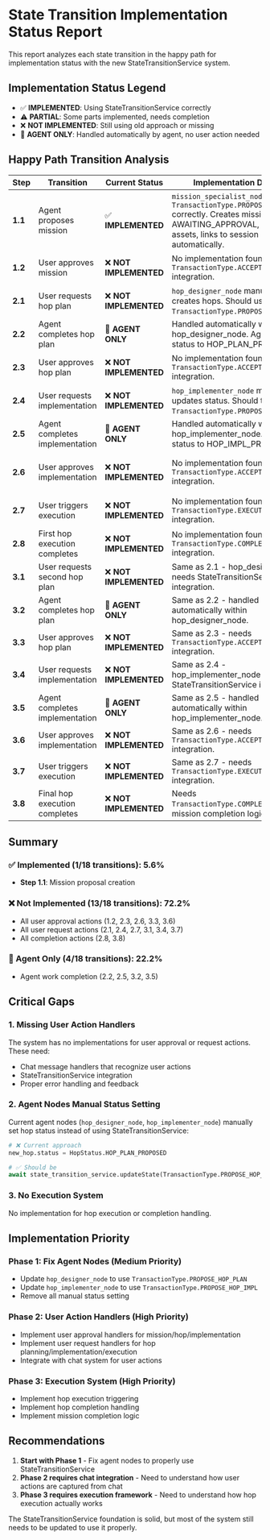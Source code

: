 # State Transition Implementation Status Report

This report analyzes each state transition in the happy path for implementation status with the new StateTransitionService system.

## Implementation Status Legend
- ✅ **IMPLEMENTED**: Using StateTransitionService correctly
- ⚠️ **PARTIAL**: Some parts implemented, needs completion
- ❌ **NOT IMPLEMENTED**: Still using old approach or missing
- 🔄 **AGENT ONLY**: Handled automatically by agent, no user action needed

## Happy Path Transition Analysis

| Step | Transition | Current Status | Implementation Details | Next Steps |
|------|------------|----------------|------------------------|------------|
| **1.1** | Agent proposes mission | ✅ **IMPLEMENTED** | `mission_specialist_node` uses `TransactionType.PROPOSE_MISSION` correctly. Creates mission in AWAITING_APPROVAL, handles assets, links to session automatically. | None - Complete |
| **1.2** | User approves mission | ❌ **NOT IMPLEMENTED** | No implementation found. Needs `TransactionType.ACCEPT_MISSION` integration. | **HIGH PRIORITY**: Implement user approval handler |
| **2.1** | User requests hop plan | ❌ **NOT IMPLEMENTED** | `hop_designer_node` manually creates hops. Should use `TransactionType.PROPOSE_HOP_PLAN`. | **HIGH PRIORITY**: Update hop_designer_node |
| **2.2** | Agent completes hop plan | 🔄 **AGENT ONLY** | Handled automatically within hop_designer_node. Agent sets status to HOP_PLAN_PROPOSED. | Update to not manually set status |
| **2.3** | User approves hop plan | ❌ **NOT IMPLEMENTED** | No implementation found. Needs `TransactionType.ACCEPT_HOP_PLAN` integration. | **HIGH PRIORITY**: Implement hop plan approval |
| **2.4** | User requests implementation | ❌ **NOT IMPLEMENTED** | `hop_implementer_node` manually updates status. Should trigger `TransactionType.PROPOSE_HOP_IMPL`. | **HIGH PRIORITY**: Update hop_implementer_node |
| **2.5** | Agent completes implementation | 🔄 **AGENT ONLY** | Handled automatically within hop_implementer_node. Agent sets status to HOP_IMPL_PROPOSED. | Update to not manually set status |
| **2.6** | User approves implementation | ❌ **NOT IMPLEMENTED** | No implementation found. Needs `TransactionType.ACCEPT_HOP_IMPL` integration. | **HIGH PRIORITY**: Implement implementation approval |
| **2.7** | User triggers execution | ❌ **NOT IMPLEMENTED** | No implementation found. Needs `TransactionType.EXECUTE_HOP` integration. | **HIGH PRIORITY**: Implement hop execution trigger |
| **2.8** | First hop execution completes | ❌ **NOT IMPLEMENTED** | No implementation found. Needs `TransactionType.COMPLETE_HOP` integration. | **HIGH PRIORITY**: Implement hop completion |
| **3.1** | User requests second hop plan | ❌ **NOT IMPLEMENTED** | Same as 2.1 - hop_designer_node needs StateTransitionService integration. | **HIGH PRIORITY**: Same fix as 2.1 |
| **3.2** | Agent completes hop plan | 🔄 **AGENT ONLY** | Same as 2.2 - handled automatically within hop_designer_node. | Same fix as 2.2 |
| **3.3** | User approves hop plan | ❌ **NOT IMPLEMENTED** | Same as 2.3 - needs `TransactionType.ACCEPT_HOP_PLAN` integration. | **HIGH PRIORITY**: Same fix as 2.3 |
| **3.4** | User requests implementation | ❌ **NOT IMPLEMENTED** | Same as 2.4 - hop_implementer_node needs StateTransitionService integration. | **HIGH PRIORITY**: Same fix as 2.4 |
| **3.5** | Agent completes implementation | 🔄 **AGENT ONLY** | Same as 2.5 - handled automatically within hop_implementer_node. | Same fix as 2.5 |
| **3.6** | User approves implementation | ❌ **NOT IMPLEMENTED** | Same as 2.6 - needs `TransactionType.ACCEPT_HOP_IMPL` integration. | **HIGH PRIORITY**: Same fix as 2.6 |
| **3.7** | User triggers execution | ❌ **NOT IMPLEMENTED** | Same as 2.7 - needs `TransactionType.EXECUTE_HOP` integration. | **HIGH PRIORITY**: Same fix as 2.7 |
| **3.8** | Final hop execution completes | ❌ **NOT IMPLEMENTED** | Needs `TransactionType.COMPLETE_HOP` with mission completion logic. | **HIGH PRIORITY**: Implement final completion |

## Summary

### ✅ Implemented (1/18 transitions): 5.6%
- **Step 1.1**: Mission proposal creation

### ❌ Not Implemented (13/18 transitions): 72.2%
- All user approval actions (1.2, 2.3, 2.6, 3.3, 3.6)
- All user request actions (2.1, 2.4, 2.7, 3.1, 3.4, 3.7)
- All completion actions (2.8, 3.8)

### 🔄 Agent Only (4/18 transitions): 22.2%
- Agent work completion (2.2, 2.5, 3.2, 3.5)

## Critical Gaps

### 1. **Missing User Action Handlers**
The system has no implementations for user approval or request actions. These need:
- Chat message handlers that recognize user actions
- StateTransitionService integration
- Proper error handling and feedback

### 2. **Agent Nodes Manual Status Setting**
Current agent nodes (`hop_designer_node`, `hop_implementer_node`) manually set hop status instead of using StateTransitionService:

```python
# ❌ Current approach
new_hop.status = HopStatus.HOP_PLAN_PROPOSED

# ✅ Should be
await state_transition_service.updateState(TransactionType.PROPOSE_HOP_PLAN, data)
```

### 3. **No Execution System**
No implementation for hop execution or completion handling.

## Implementation Priority

### **Phase 1: Fix Agent Nodes (Medium Priority)**
- Update `hop_designer_node` to use `TransactionType.PROPOSE_HOP_PLAN`
- Update `hop_implementer_node` to use `TransactionType.PROPOSE_HOP_IMPL`
- Remove all manual status setting

### **Phase 2: User Action Handlers (High Priority)**
- Implement user approval handlers for mission/hop/implementation
- Implement user request handlers for hop planning/implementation/execution
- Integrate with chat system for user actions

### **Phase 3: Execution System (High Priority)**
- Implement hop execution triggering
- Implement hop completion handling
- Implement mission completion logic

## Recommendations

1. **Start with Phase 1** - Fix agent nodes to properly use StateTransitionService
2. **Phase 2 requires chat integration** - Need to understand how user actions are captured from chat
3. **Phase 3 requires execution framework** - Need to understand how hop execution actually works

The StateTransitionService foundation is solid, but most of the system still needs to be updated to use it properly.